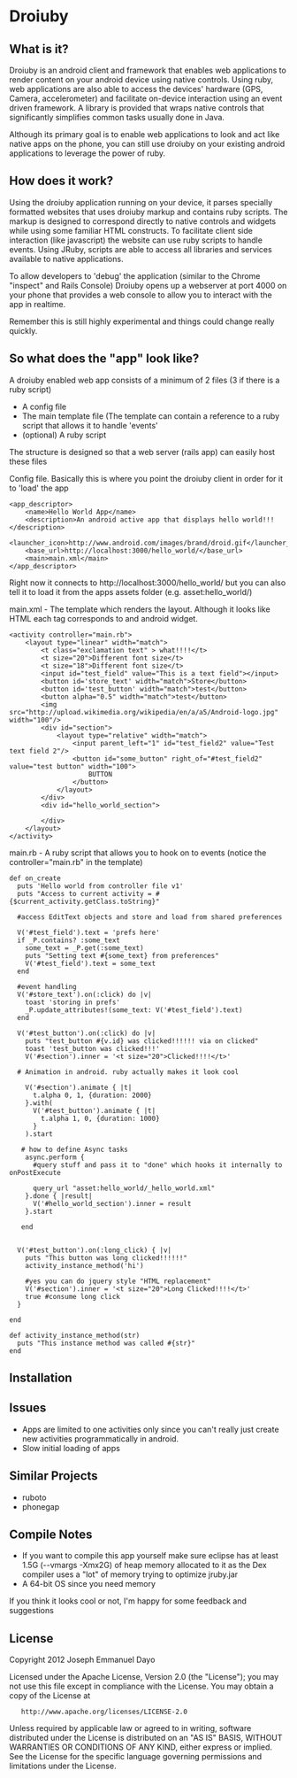 Droiuby
=======

What is it?
-----------

Droiuby is an android client and framework that enables web applications to
render content on your android device using native controls. Using ruby, web
applications are also able to access the devices' hardware (GPS, Camera,
accelerometer) and facilitate on-device interaction using an event driven
framework. A library is provided that wraps native controls that significantly
simplifies common tasks usually done in Java.

Although its primary goal is to enable web applications to look and act like
native apps on the phone, you can still use droiuby on your existing android
applications to leverage the power of ruby.

How does it work?
-----------------

Using the droiuby application running on your device, it parses specially formatted
websites that uses droiuby markup and contains ruby scripts. The markup is 
designed to correspond directly to native controls and widgets while using some
familiar HTML constructs. To facilitate client side interaction (like javascript)
the website can use ruby scripts to handle events. Using JRuby, scripts are able
to access all libraries and services available to native applications.

To allow developers to 'debug' the application (similar to the Chrome "inspect" and Rails Console)
Droiuby opens up a webserver at port 4000 on your phone that provides a web console
to allow you to interact with the app in realtime.

Remember this is still highly experimental and things could change really quickly.

So what does the "app" look like?
-----------------------------

A droiuby enabled web app consists of a minimum of 2 files (3 if there is a ruby script)

- A config file
- The main template file (The template can contain a reference to a ruby script that allows it to handle 'events'
- (optional) A ruby script

The structure is designed so that a web server (rails app) can easily host these files

Config file. Basically this is where you point the droiuby client in order for it to 'load' the app

	<app_descriptor>
	    <name>Hello World App</name>
	    <description>An android active app that displays hello world!!!</description>
	    <launcher_icon>http://www.android.com/images/brand/droid.gif</launcher_icon>
	    <base_url>http://localhost:3000/hello_world/</base_url>
	    <main>main.xml</main>
	</app_descriptor>
	
Right now it connects to http://localhost:3000/hello_world/ but you can also tell it to load it from
the apps assets folder (e.g. asset:hello_world/) 
	
main.xml - The template which renders the layout. Although it looks like HTML each tag corresponds to and android widget.

	<activity controller="main.rb">
	    <layout type="linear" width="match">
	        <t class="exclamation text" > what!!!!</t>
	        <t size="20">Different font size</t>
	        <t size="18">Different font size</t>
	        <input id="test_field" value="This is a text field"></input>
	        <button id='store_text' width="match">Store</button>
	        <button id='test_button' width="match">test</button>
	        <button alpha="0.5" width="match">test</button>
	        <img src="http://upload.wikimedia.org/wikipedia/en/a/a5/Android-logo.jpg" width="100"/>
	        <div id="section">
	            <layout type="relative" width="match">
	                <input parent_left="1" id="test_field2" value="Test text field 2"/>
	                <button id="some_button" right_of="#test_field2" value="test button" width="100">
	                    BUTTON
	                </button>    
	            </layout>
	        </div>
	        <div id="hello_world_section">
	            
	        </div>
	    </layout>
	</activity>

main.rb - A ruby script that allows you to hook on to events (notice the controller="main.rb" in the template)

	def on_create
	  puts 'Hello world from controller file v1'
	  puts "Access to current activity = #{$current_activity.getClass.toString}"
	  
	  #access EditText objects and store and load from shared preferences
	  
	  V('#test_field').text = 'prefs here'
	  if _P.contains? :some_text
	    some_text = _P.get(:some_text)
	    puts "Setting text #{some_text} from preferences"
	    V('#test_field').text = some_text
	  end
	  
	  #event handling
	  V('#store_text').on(:click) do |v|
	    toast 'storing in prefs'
	    _P.update_attributes!(some_text: V('#test_field').text)
	  end
	  
	  V('#test_button').on(:click) do |v|
	    puts "test_button #{v.id} was clicked!!!!!! via on clicked" 
	    toast 'test_button was clicked!!!'
	    V('#section').inner = '<t size="20">Clicked!!!!</t>'
	    
	  # Animation in android. ruby actually makes it look cool
	  
	    V('#section').animate { |t|
	      t.alpha 0, 1, {duration: 2000}
	    }.with(
	      V('#test_button').animate { |t|
	        t.alpha 1, 0, {duration: 1000}
	      } 
	    ).start
	    
	   # how to define Async tasks
	    async.perform {
	      #query stuff and pass it to "done" which hooks it internally to onPostExecute
	      
	      query_url "asset:hello_world/_hello_world.xml"
	    }.done { |result|
	      V('#hello_world_section').inner = result
	    }.start
	    
	   end
	  
	  
	  V('#test_button').on(:long_click) { |v|
	    puts "This button was long clicked!!!!!!"
	    activity_instance_method('hi')
	    
	    #yes you can do jquery style "HTML replacement"
	    V('#section').inner = '<t size="20">Long Clicked!!!!</t>'
	    true #consume long click
	  }
	  
	end
	
	def activity_instance_method(str)
	  puts "This instance method was called #{str}"
	end

Installation
------------

Issues
------

- Apps are limited to one activities only since you can't really just create new activities programmatically in android.
- Slow initial loading of apps

Similar Projects
----------------

- ruboto
- phonegap

Compile Notes
-------------

- If you want to compile this app yourself make sure eclipse has at least 1.5G (--vmargs -Xmx2G) of heap memory allocated to it as
the Dex compiler uses a "lot" of memory trying to optimize jruby.jar
- A 64-bit OS since you need memory 

If you think it looks cool or not, I'm happy for some feedback and suggestions

License
-------
 Copyright 2012 Joseph Emmanuel Dayo

   Licensed under the Apache License, Version 2.0 (the "License");
   you may not use this file except in compliance with the License.
   You may obtain a copy of the License at

       http://www.apache.org/licenses/LICENSE-2.0

   Unless required by applicable law or agreed to in writing, software
   distributed under the License is distributed on an "AS IS" BASIS,
   WITHOUT WARRANTIES OR CONDITIONS OF ANY KIND, either express or implied.
   See the License for the specific language governing permissions and
   limitations under the License.

